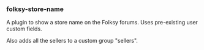 ### folksy-store-name

A plugin to show a store name on the Folksy forums. Uses pre-existing user custom fields.

Also adds all the sellers to a custom group "sellers".
